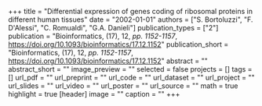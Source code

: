 +++
title = "Differential expression of genes coding of ribosomal proteins in different human tissues"
date = "2002-01-01"
authors = ["S. Bortoluzzi", "F. D'Alessi", "C. Romualdi", "G.A. Danieli"]
publication_types = ["2"]
publication = "Bioinformatics, (17), 12, _pp. 1152-1157_, https://doi.org/10.1093/bioinformatics/17.12.1152"
publication_short = "Bioinformatics, (17), 12, _pp. 1152-1157_, https://doi.org/10.1093/bioinformatics/17.12.1152"
abstract = ""
abstract_short = ""
image_preview = ""
selected = false
projects = []
tags = []
url_pdf = ""
url_preprint = ""
url_code = ""
url_dataset = ""
url_project = ""
url_slides = ""
url_video = ""
url_poster = ""
url_source = ""
math = true
highlight = true
[header]
image = ""
caption = ""
+++
